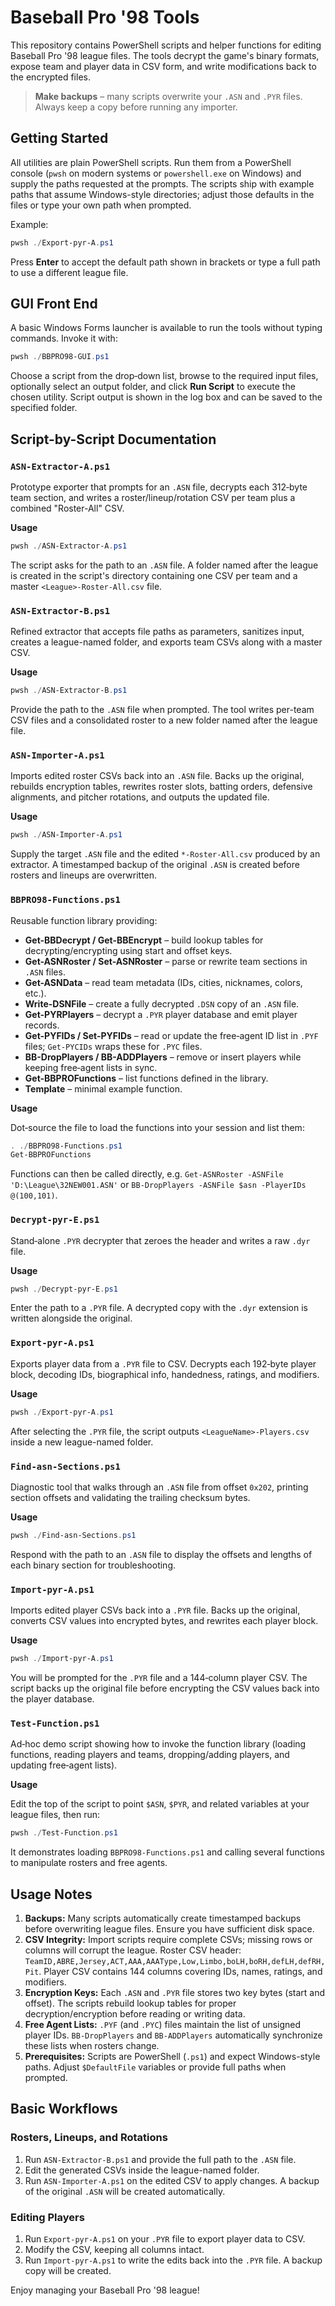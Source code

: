 # Baseball Pro '98 Tools

This repository contains PowerShell scripts and helper functions for editing Baseball Pro '98 league files. The tools decrypt the game's binary formats, expose team and player data in CSV form, and write modifications back to the encrypted files.

> **Make backups** – many scripts overwrite your `.ASN` and `.PYR` files. Always keep a copy before running any importer.

## Getting Started

All utilities are plain PowerShell scripts. Run them from a PowerShell console (`pwsh` on modern systems or `powershell.exe` on Windows) and supply the paths requested at the prompts. The scripts ship with example paths that assume Windows-style directories; adjust those defaults in the files or type your own path when prompted.

Example:

```powershell
pwsh ./Export-pyr-A.ps1
```

Press **Enter** to accept the default path shown in brackets or type a full path to use a different league file.

## GUI Front End

A basic Windows Forms launcher is available to run the tools without
typing commands. Invoke it with:

```powershell
pwsh ./BBPRO98-GUI.ps1
```

Choose a script from the drop‑down list, browse to the required input
files, optionally select an output folder, and click **Run Script** to
execute the chosen utility. Script output is shown in the log box and can
be saved to the specified folder.

## Script-by-Script Documentation

### `ASN-Extractor-A.ps1`
Prototype exporter that prompts for an `.ASN` file, decrypts each 312‑byte team section, and writes a roster/lineup/rotation CSV per team plus a combined "Roster-All" CSV.

**Usage**

```powershell
pwsh ./ASN-Extractor-A.ps1
```

The script asks for the path to an `.ASN` file. A folder named after the league is created in the script's directory containing one CSV per team and a master `<League>-Roster-All.csv` file.

### `ASN-Extractor-B.ps1`
Refined extractor that accepts file paths as parameters, sanitizes input, creates a league-named folder, and exports team CSVs along with a master CSV.

**Usage**

```powershell
pwsh ./ASN-Extractor-B.ps1
```

Provide the path to the `.ASN` file when prompted. The tool writes per-team CSV files and a consolidated roster to a new folder named after the league file.

### `ASN-Importer-A.ps1`
Imports edited roster CSVs back into an `.ASN` file. Backs up the original, rebuilds encryption tables, rewrites roster slots, batting orders, defensive alignments, and pitcher rotations, and outputs the updated file.

**Usage**

```powershell
pwsh ./ASN-Importer-A.ps1
```

Supply the target `.ASN` file and the edited `*-Roster-All.csv` produced by an extractor. A timestamped backup of the original `.ASN` is created before rosters and lineups are overwritten.

### `BBPRO98-Functions.ps1`
Reusable function library providing:

- **Get-BBDecrypt / Get-BBEncrypt** – build lookup tables for decrypting/encrypting using start and offset keys.
- **Get-ASNRoster / Set-ASNRoster** – parse or rewrite team sections in `.ASN` files.
- **Get-ASNData** – read team metadata (IDs, cities, nicknames, colors, etc.).
- **Write-DSNFile** – create a fully decrypted `.DSN` copy of an `.ASN` file.
- **Get-PYRPlayers** – decrypt a `.PYR` player database and emit player records.
- **Get-PYFIDs / Set-PYFIDs** – read or update the free‑agent ID list in `.PYF` files; `Get-PYCIDs` wraps these for `.PYC` files.
- **BB-DropPlayers / BB-ADDPlayers** – remove or insert players while keeping free‑agent lists in sync.
- **Get-BBPROFunctions** – list functions defined in the library.
- **Template** – minimal example function.

**Usage**

Dot‑source the file to load the functions into your session and list them:

```powershell
. ./BBPRO98-Functions.ps1
Get-BBPROFunctions
```

Functions can then be called directly, e.g. `Get-ASNRoster -ASNFile 'D:\League\32NEW001.ASN'` or `BB-DropPlayers -ASNFile $asn -PlayerIDs @(100,101)`.

### `Decrypt-pyr-E.ps1`
Stand‑alone `.PYR` decrypter that zeroes the header and writes a raw `.dyr` file.

**Usage**

```powershell
pwsh ./Decrypt-pyr-E.ps1
```

Enter the path to a `.PYR` file. A decrypted copy with the `.dyr` extension is written alongside the original.

### `Export-pyr-A.ps1`
Exports player data from a `.PYR` file to CSV. Decrypts each 192‑byte player block, decoding IDs, biographical info, handedness, ratings, and modifiers.

**Usage**

```powershell
pwsh ./Export-pyr-A.ps1
```

After selecting the `.PYR` file, the script outputs `<LeagueName>-Players.csv` inside a new league-named folder.

### `Find-asn-Sections.ps1`
Diagnostic tool that walks through an `.ASN` file from offset `0x202`, printing section offsets and validating the trailing checksum bytes.

**Usage**

```powershell
pwsh ./Find-asn-Sections.ps1
```

Respond with the path to an `.ASN` file to display the offsets and lengths of each binary section for troubleshooting.

### `Import-pyr-A.ps1`
Imports edited player CSVs back into a `.PYR` file. Backs up the original, converts CSV values into encrypted bytes, and rewrites each player block.

**Usage**

```powershell
pwsh ./Import-pyr-A.ps1
```

You will be prompted for the `.PYR` file and a 144‑column player CSV. The script backs up the original file before encrypting the CSV values back into the player database.

### `Test-Function.ps1`
Ad‑hoc demo script showing how to invoke the function library (loading functions, reading players and teams, dropping/adding players, and updating free‑agent lists).

**Usage**

Edit the top of the script to point `$ASN`, `$PYR`, and related variables at your league files, then run:

```powershell
pwsh ./Test-Function.ps1
```

It demonstrates loading `BBPRO98-Functions.ps1` and calling several functions to manipulate rosters and free agents.

## Usage Notes

1. **Backups:** Many scripts automatically create timestamped backups before overwriting league files. Ensure you have sufficient disk space.
2. **CSV Integrity:** Import scripts require complete CSVs; missing rows or columns will corrupt the league. Roster CSV header: `TeamID,ABRE,Jersey,ACT,AAA,AAAType,Low,Limbo,boLH,boRH,defLH,defRH,Pit`. Player CSV contains 144 columns covering IDs, names, ratings, and modifiers.
3. **Encryption Keys:** Each `.ASN` and `.PYR` file stores two key bytes (start and offset). The scripts rebuild lookup tables for proper decryption/encryption before reading or writing data.
4. **Free Agent Lists:** `.PYF` (and `.PYC`) files maintain the list of unsigned player IDs. `BB-DropPlayers` and `BB-ADDPlayers` automatically synchronize these lists when rosters change.
5. **Prerequisites:** Scripts are PowerShell (`.ps1`) and expect Windows-style paths. Adjust `$DefaultFile` variables or provide full paths when prompted.

## Basic Workflows

### Rosters, Lineups, and Rotations
1. Run `ASN-Extractor-B.ps1` and provide the full path to the `.ASN` file.
2. Edit the generated CSVs inside the league-named folder.
3. Run `ASN-Importer-A.ps1` on the edited CSV to apply changes. A backup of the original `.ASN` will be created automatically.

### Editing Players
1. Run `Export-pyr-A.ps1` on your `.PYR` file to export player data to CSV.
2. Modify the CSV, keeping all columns intact.
3. Run `Import-pyr-A.ps1` to write the edits back into the `.PYR` file. A backup copy will be created.

Enjoy managing your Baseball Pro '98 league!

